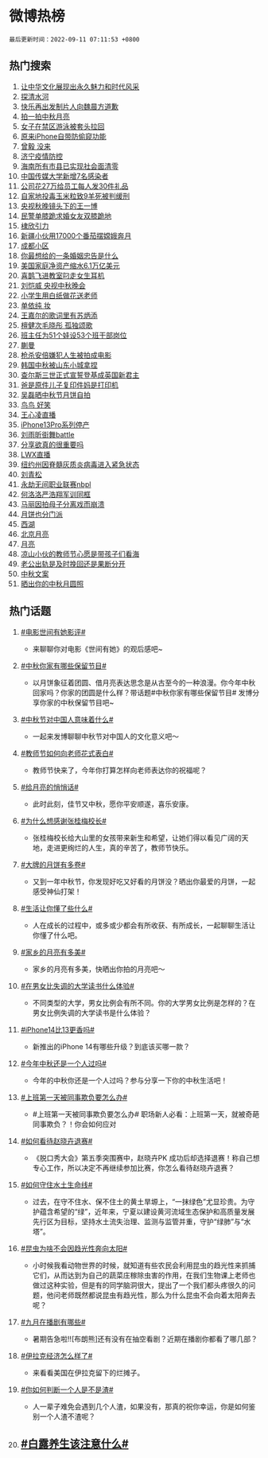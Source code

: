# 微博热榜

`最后更新时间：2022-09-11 07:11:53 +0800`

## 热门搜索

1. [让中华文化展现出永久魅力和时代风采](https://m.weibo.cn/search?containerid=100103type%3D1%26t%3D10%26q%3D%23%E8%AE%A9%E4%B8%AD%E5%8D%8E%E6%96%87%E5%8C%96%E5%B1%95%E7%8E%B0%E5%87%BA%E6%B0%B8%E4%B9%85%E9%AD%85%E5%8A%9B%E5%92%8C%E6%97%B6%E4%BB%A3%E9%A3%8E%E9%87%87%23&stream_entry_id=51&isnewpage=1&extparam=seat%3D1%26pos%3D0%26c_type%3D51%26filter_type%3Drealtimehot%26dgr%3D0%26cate%3D10103%26display_time%3D1662851511%26pre_seqid%3D16628515117650601099&luicode=10000011&lfid=106003type%253D25%2526t%253D3%2526disable_hot%253D1%2526filter_type%253Drealtimehot)
1. [探清水河](https://m.weibo.cn/search?containerid=100103type%3D1%26t%3D10%26q%3D%23%E6%8E%A2%E6%B8%85%E6%B0%B4%E6%B2%B3%23&stream_entry_id=31&isnewpage=1&extparam=seat%3D1%26pos%3D0%26band_rank%3D1%26lcate%3D5001%26realpos%3D1%26filter_type%3Drealtimehot%26q%3D%2523%25E6%258E%25A2%25E6%25B8%2585%25E6%25B0%25B4%25E6%25B2%25B3%2523%26c_type%3D31%26flag%3D0%26dgr%3D0%26cate%3D0%26display_time%3D1662851511%26pre_seqid%3D16628515117650601099&luicode=10000011&lfid=106003type%253D25%2526t%253D3%2526disable_hot%253D1%2526filter_type%253Drealtimehot)
1. [快乐再出发制片人向魏晨方道歉](https://m.weibo.cn/search?containerid=100103type%3D1%26t%3D10%26q%3D%23%E5%BF%AB%E4%B9%90%E5%86%8D%E5%87%BA%E5%8F%91%E5%88%B6%E7%89%87%E4%BA%BA%E5%90%91%E9%AD%8F%E6%99%A8%E6%96%B9%E9%81%93%E6%AD%89%23&stream_entry_id=31&isnewpage=1&extparam=seat%3D1%26pos%3D1%26band_rank%3D2%26lcate%3D5001%26realpos%3D2%26filter_type%3Drealtimehot%26q%3D%2523%25E5%25BF%25AB%25E4%25B9%2590%25E5%2586%258D%25E5%2587%25BA%25E5%258F%2591%25E5%2588%25B6%25E7%2589%2587%25E4%25BA%25BA%25E5%2590%2591%25E9%25AD%258F%25E6%2599%25A8%25E6%2596%25B9%25E9%2581%2593%25E6%25AD%2589%2523%26c_type%3D31%26flag%3D0%26dgr%3D0%26cate%3D0%26display_time%3D1662851511%26pre_seqid%3D16628515117650601099&luicode=10000011&lfid=106003type%253D25%2526t%253D3%2526disable_hot%253D1%2526filter_type%253Drealtimehot)
1. [拍一拍中秋月亮](http://m.weibo.cn/c/wbox?&id=076e2qeuae&roomid=15423&q=%23%E6%8B%8D%E4%B8%80%E6%8B%8D%E4%B8%AD%E7%A7%8B%E6%9C%88%E4%BA%AE%23&extparam=seat%3D1%26pos%3D2%26band_rank%3D3%26lcate%3D5001%26realpos%3D3%26filter_type%3Drealtimehot%26q%3D%2523%25E6%258B%258D%25E4%25B8%2580%25E6%258B%258D%25E4%25B8%25AD%25E7%25A7%258B%25E6%259C%2588%25E4%25BA%25AE%2523%26c_type%3D31%26flag%3D16%26dgr%3D0%26cate%3D0%26display_time%3D1662851511%26pre_seqid%3D16628515117650601099&luicode=10000011&lfid=106003type%253D25%2526t%253D3%2526disable_hot%253D1%2526filter_type%253Drealtimehot)
1. [女子在禁区游泳被套头拉回](https://m.weibo.cn/search?containerid=100103type%3D1%26t%3D10%26q%3D%23%E5%A5%B3%E5%AD%90%E5%9C%A8%E7%A6%81%E5%8C%BA%E6%B8%B8%E6%B3%B3%E8%A2%AB%E5%A5%97%E5%A4%B4%E6%8B%89%E5%9B%9E%23&stream_entry_id=31&isnewpage=1&extparam=seat%3D1%26pos%3D3%26band_rank%3D4%26lcate%3D5001%26realpos%3D4%26filter_type%3Drealtimehot%26q%3D%2523%25E5%25A5%25B3%25E5%25AD%2590%25E5%259C%25A8%25E7%25A6%2581%25E5%258C%25BA%25E6%25B8%25B8%25E6%25B3%25B3%25E8%25A2%25AB%25E5%25A5%2597%25E5%25A4%25B4%25E6%258B%2589%25E5%259B%259E%2523%26c_type%3D31%26flag%3D0%26dgr%3D0%26cate%3D0%26display_time%3D1662851511%26pre_seqid%3D16628515117650601099&luicode=10000011&lfid=106003type%253D25%2526t%253D3%2526disable_hot%253D1%2526filter_type%253Drealtimehot)
1. [原来iPhone自带防偷窥功能](https://m.weibo.cn/search?containerid=100103type%3D1%26t%3D10%26q%3D%23%E5%8E%9F%E6%9D%A5iPhone%E8%87%AA%E5%B8%A6%E9%98%B2%E5%81%B7%E7%AA%A5%E5%8A%9F%E8%83%BD%23&stream_entry_id=31&isnewpage=1&extparam=seat%3D1%26pos%3D4%26band_rank%3D5%26lcate%3D5001%26realpos%3D5%26filter_type%3Drealtimehot%26q%3D%2523%25E5%258E%259F%25E6%259D%25A5iPhone%25E8%2587%25AA%25E5%25B8%25A6%25E9%2598%25B2%25E5%2581%25B7%25E7%25AA%25A5%25E5%258A%259F%25E8%2583%25BD%2523%26c_type%3D31%26flag%3D0%26dgr%3D0%26cate%3D0%26display_time%3D1662851511%26pre_seqid%3D16628515117650601099&luicode=10000011&lfid=106003type%253D25%2526t%253D3%2526disable_hot%253D1%2526filter_type%253Drealtimehot)
1. [曾毅 没来](https://m.weibo.cn/search?containerid=100103type%3D1%26t%3D10%26q%3D%E6%9B%BE%E6%AF%85+%E6%B2%A1%E6%9D%A5&stream_entry_id=31&isnewpage=1&extparam=seat%3D1%26pos%3D5%26band_rank%3D6%26lcate%3D5001%26realpos%3D6%26filter_type%3Drealtimehot%26q%3D%25E6%259B%25BE%25E6%25AF%2585%2520%25E6%25B2%25A1%25E6%259D%25A5%26c_type%3D31%26flag%3D0%26dgr%3D0%26cate%3D0%26display_time%3D1662851511%26pre_seqid%3D16628515117650601099&luicode=10000011&lfid=106003type%253D25%2526t%253D3%2526disable_hot%253D1%2526filter_type%253Drealtimehot)
1. [济宁疫情防控](https://m.weibo.cn/search?containerid=100103type%3D1%26t%3D10%26q%3D%E6%B5%8E%E5%AE%81%E7%96%AB%E6%83%85%E9%98%B2%E6%8E%A7&stream_entry_id=31&isnewpage=1&extparam=seat%3D1%26pos%3D6%26band_rank%3D7%26lcate%3D5001%26realpos%3D7%26filter_type%3Drealtimehot%26q%3D%25E6%25B5%258E%25E5%25AE%2581%25E7%2596%25AB%25E6%2583%2585%25E9%2598%25B2%25E6%258E%25A7%26c_type%3D31%26flag%3D0%26dgr%3D0%26cate%3D0%26display_time%3D1662851511%26pre_seqid%3D16628515117650601099&luicode=10000011&lfid=106003type%253D25%2526t%253D3%2526disable_hot%253D1%2526filter_type%253Drealtimehot)
1. [海南所有市县已实现社会面清零](https://m.weibo.cn/search?containerid=100103type%3D1%26t%3D10%26q%3D%23%E6%B5%B7%E5%8D%97%E6%89%80%E6%9C%89%E5%B8%82%E5%8E%BF%E5%B7%B2%E5%AE%9E%E7%8E%B0%E7%A4%BE%E4%BC%9A%E9%9D%A2%E6%B8%85%E9%9B%B6%23&stream_entry_id=31&isnewpage=1&extparam=seat%3D1%26pos%3D7%26band_rank%3D8%26lcate%3D5001%26realpos%3D8%26filter_type%3Drealtimehot%26q%3D%2523%25E6%25B5%25B7%25E5%258D%2597%25E6%2589%2580%25E6%259C%2589%25E5%25B8%2582%25E5%258E%25BF%25E5%25B7%25B2%25E5%25AE%259E%25E7%258E%25B0%25E7%25A4%25BE%25E4%25BC%259A%25E9%259D%25A2%25E6%25B8%2585%25E9%259B%25B6%2523%26c_type%3D31%26flag%3D0%26dgr%3D0%26cate%3D0%26display_time%3D1662851511%26pre_seqid%3D16628515117650601099&luicode=10000011&lfid=106003type%253D25%2526t%253D3%2526disable_hot%253D1%2526filter_type%253Drealtimehot)
1. [中国传媒大学新增7名感染者](https://m.weibo.cn/search?containerid=100103type%3D1%26t%3D10%26q%3D%23%E4%B8%AD%E5%9B%BD%E4%BC%A0%E5%AA%92%E5%A4%A7%E5%AD%A6%E6%96%B0%E5%A2%9E7%E5%90%8D%E6%84%9F%E6%9F%93%E8%80%85%23&stream_entry_id=31&isnewpage=1&extparam=seat%3D1%26pos%3D8%26band_rank%3D9%26lcate%3D5001%26realpos%3D9%26filter_type%3Drealtimehot%26q%3D%2523%25E4%25B8%25AD%25E5%259B%25BD%25E4%25BC%25A0%25E5%25AA%2592%25E5%25A4%25A7%25E5%25AD%25A6%25E6%2596%25B0%25E5%25A2%259E7%25E5%2590%258D%25E6%2584%259F%25E6%259F%2593%25E8%2580%2585%2523%26c_type%3D31%26flag%3D0%26dgr%3D0%26cate%3D0%26display_time%3D1662851511%26pre_seqid%3D16628515117650601099&luicode=10000011&lfid=106003type%253D25%2526t%253D3%2526disable_hot%253D1%2526filter_type%253Drealtimehot)
1. [公司花27万给员工每人发30件礼品](https://m.weibo.cn/search?containerid=100103type%3D1%26t%3D10%26q%3D%23%E5%85%AC%E5%8F%B8%E8%8A%B127%E4%B8%87%E7%BB%99%E5%91%98%E5%B7%A5%E6%AF%8F%E4%BA%BA%E5%8F%9130%E4%BB%B6%E7%A4%BC%E5%93%81%23&stream_entry_id=31&isnewpage=1&extparam=seat%3D1%26pos%3D9%26band_rank%3D10%26lcate%3D5001%26realpos%3D10%26filter_type%3Drealtimehot%26q%3D%2523%25E5%2585%25AC%25E5%258F%25B8%25E8%258A%25B127%25E4%25B8%2587%25E7%25BB%2599%25E5%2591%2598%25E5%25B7%25A5%25E6%25AF%258F%25E4%25BA%25BA%25E5%258F%259130%25E4%25BB%25B6%25E7%25A4%25BC%25E5%2593%2581%2523%26c_type%3D31%26flag%3D0%26dgr%3D0%26cate%3D0%26display_time%3D1662851511%26pre_seqid%3D16628515117650601099&luicode=10000011&lfid=106003type%253D25%2526t%253D3%2526disable_hot%253D1%2526filter_type%253Drealtimehot)
1. [自家地投毒玉米粒致9羊死被判缓刑](https://m.weibo.cn/search?containerid=100103type%3D1%26t%3D10%26q%3D%23%E8%87%AA%E5%AE%B6%E5%9C%B0%E6%8A%95%E6%AF%92%E7%8E%89%E7%B1%B3%E7%B2%92%E8%87%B49%E7%BE%8A%E6%AD%BB%E8%A2%AB%E5%88%A4%E7%BC%93%E5%88%91%23&stream_entry_id=31&isnewpage=1&extparam=seat%3D1%26pos%3D10%26band_rank%3D11%26lcate%3D5001%26realpos%3D11%26filter_type%3Drealtimehot%26q%3D%2523%25E8%2587%25AA%25E5%25AE%25B6%25E5%259C%25B0%25E6%258A%2595%25E6%25AF%2592%25E7%258E%2589%25E7%25B1%25B3%25E7%25B2%2592%25E8%2587%25B49%25E7%25BE%258A%25E6%25AD%25BB%25E8%25A2%25AB%25E5%2588%25A4%25E7%25BC%2593%25E5%2588%2591%2523%26c_type%3D31%26flag%3D0%26dgr%3D0%26cate%3D0%26display_time%3D1662851511%26pre_seqid%3D16628515117650601099&luicode=10000011&lfid=106003type%253D25%2526t%253D3%2526disable_hot%253D1%2526filter_type%253Drealtimehot)
1. [央视秋晚镜头下的王一博](http://m.weibo.cn/c/wbox?&id=076e2qeuae&roomid=15441&q=%23%E5%A4%AE%E8%A7%86%E7%A7%8B%E6%99%9A%E9%95%9C%E5%A4%B4%E4%B8%8B%E7%9A%84%E7%8E%8B%E4%B8%80%E5%8D%9A%23&extparam=seat%3D1%26pos%3D11%26band_rank%3D12%26lcate%3D5001%26realpos%3D12%26filter_type%3Drealtimehot%26q%3D%2523%25E5%25A4%25AE%25E8%25A7%2586%25E7%25A7%258B%25E6%2599%259A%25E9%2595%259C%25E5%25A4%25B4%25E4%25B8%258B%25E7%259A%2584%25E7%258E%258B%25E4%25B8%2580%25E5%258D%259A%2523%26c_type%3D31%26flag%3D0%26dgr%3D0%26cate%3D0%26display_time%3D1662851511%26pre_seqid%3D16628515117650601099&luicode=10000011&lfid=106003type%253D25%2526t%253D3%2526disable_hot%253D1%2526filter_type%253Drealtimehot)
1. [民警单膝跪求婚女友双膝跪地](https://m.weibo.cn/search?containerid=100103type%3D1%26t%3D10%26q%3D%23%E6%B0%91%E8%AD%A6%E5%8D%95%E8%86%9D%E8%B7%AA%E6%B1%82%E5%A9%9A%E5%A5%B3%E5%8F%8B%E5%8F%8C%E8%86%9D%E8%B7%AA%E5%9C%B0%23&stream_entry_id=31&isnewpage=1&extparam=seat%3D1%26pos%3D12%26band_rank%3D13%26lcate%3D5001%26realpos%3D13%26filter_type%3Drealtimehot%26q%3D%2523%25E6%25B0%2591%25E8%25AD%25A6%25E5%258D%2595%25E8%2586%259D%25E8%25B7%25AA%25E6%25B1%2582%25E5%25A9%259A%25E5%25A5%25B3%25E5%258F%258B%25E5%258F%258C%25E8%2586%259D%25E8%25B7%25AA%25E5%259C%25B0%2523%26c_type%3D31%26flag%3D0%26dgr%3D0%26cate%3D0%26display_time%3D1662851511%26pre_seqid%3D16628515117650601099&luicode=10000011&lfid=106003type%253D25%2526t%253D3%2526disable_hot%253D1%2526filter_type%253Drealtimehot)
1. [棣欣引力](https://m.weibo.cn/search?containerid=100103type%3D1%26t%3D10%26q%3D%E6%A3%A3%E6%AC%A3%E5%BC%95%E5%8A%9B&stream_entry_id=31&isnewpage=1&extparam=seat%3D1%26pos%3D13%26band_rank%3D14%26lcate%3D5001%26realpos%3D14%26filter_type%3Drealtimehot%26q%3D%25E6%25A3%25A3%25E6%25AC%25A3%25E5%25BC%2595%25E5%258A%259B%26c_type%3D31%26flag%3D0%26dgr%3D0%26cate%3D0%26display_time%3D1662851511%26pre_seqid%3D16628515117650601099&luicode=10000011&lfid=106003type%253D25%2526t%253D3%2526disable_hot%253D1%2526filter_type%253Drealtimehot)
1. [新疆小伙用17000个番茄摆嫦娥奔月](https://m.weibo.cn/search?containerid=100103type%3D1%26t%3D10%26q%3D%23%E6%96%B0%E7%96%86%E5%B0%8F%E4%BC%99%E7%94%A817000%E4%B8%AA%E7%95%AA%E8%8C%84%E6%91%86%E5%AB%A6%E5%A8%A5%E5%A5%94%E6%9C%88%23&stream_entry_id=31&isnewpage=1&extparam=seat%3D1%26pos%3D14%26band_rank%3D15%26lcate%3D5001%26realpos%3D15%26filter_type%3Drealtimehot%26q%3D%2523%25E6%2596%25B0%25E7%2596%2586%25E5%25B0%258F%25E4%25BC%2599%25E7%2594%25A817000%25E4%25B8%25AA%25E7%2595%25AA%25E8%258C%2584%25E6%2591%2586%25E5%25AB%25A6%25E5%25A8%25A5%25E5%25A5%2594%25E6%259C%2588%2523%26c_type%3D31%26flag%3D0%26dgr%3D0%26cate%3D0%26display_time%3D1662851511%26pre_seqid%3D16628515117650601099&luicode=10000011&lfid=106003type%253D25%2526t%253D3%2526disable_hot%253D1%2526filter_type%253Drealtimehot)
1. [成都小区](https://m.weibo.cn/search?containerid=100103type%3D1%26t%3D10%26q%3D%E6%88%90%E9%83%BD%E5%B0%8F%E5%8C%BA&stream_entry_id=31&isnewpage=1&extparam=seat%3D1%26pos%3D15%26band_rank%3D16%26lcate%3D5001%26realpos%3D16%26filter_type%3Drealtimehot%26q%3D%25E6%2588%2590%25E9%2583%25BD%25E5%25B0%258F%25E5%258C%25BA%26c_type%3D31%26flag%3D0%26dgr%3D0%26cate%3D0%26display_time%3D1662851511%26pre_seqid%3D16628515117650601099&luicode=10000011&lfid=106003type%253D25%2526t%253D3%2526disable_hot%253D1%2526filter_type%253Drealtimehot)
1. [你最想给的一条婚姻忠告是什么](https://m.weibo.cn/search?containerid=100103type%3D1%26t%3D10%26q%3D%23%E4%BD%A0%E6%9C%80%E6%83%B3%E7%BB%99%E7%9A%84%E4%B8%80%E6%9D%A1%E5%A9%9A%E5%A7%BB%E5%BF%A0%E5%91%8A%E6%98%AF%E4%BB%80%E4%B9%88%23&stream_entry_id=31&isnewpage=1&extparam=seat%3D1%26pos%3D16%26band_rank%3D17%26lcate%3D5001%26realpos%3D17%26filter_type%3Drealtimehot%26q%3D%2523%25E4%25BD%25A0%25E6%259C%2580%25E6%2583%25B3%25E7%25BB%2599%25E7%259A%2584%25E4%25B8%2580%25E6%259D%25A1%25E5%25A9%259A%25E5%25A7%25BB%25E5%25BF%25A0%25E5%2591%258A%25E6%2598%25AF%25E4%25BB%2580%25E4%25B9%2588%2523%26c_type%3D31%26flag%3D0%26dgr%3D0%26cate%3D0%26display_time%3D1662851511%26pre_seqid%3D16628515117650601099&luicode=10000011&lfid=106003type%253D25%2526t%253D3%2526disable_hot%253D1%2526filter_type%253Drealtimehot)
1. [美国家庭净资产缩水6.1万亿美元](https://m.weibo.cn/search?containerid=100103type%3D1%26t%3D10%26q%3D%23%E7%BE%8E%E5%9B%BD%E5%AE%B6%E5%BA%AD%E5%87%80%E8%B5%84%E4%BA%A7%E7%BC%A9%E6%B0%B46.1%E4%B8%87%E4%BA%BF%E7%BE%8E%E5%85%83%23&stream_entry_id=31&isnewpage=1&extparam=seat%3D1%26pos%3D17%26band_rank%3D18%26lcate%3D5001%26realpos%3D18%26filter_type%3Drealtimehot%26q%3D%2523%25E7%25BE%258E%25E5%259B%25BD%25E5%25AE%25B6%25E5%25BA%25AD%25E5%2587%2580%25E8%25B5%2584%25E4%25BA%25A7%25E7%25BC%25A9%25E6%25B0%25B46.1%25E4%25B8%2587%25E4%25BA%25BF%25E7%25BE%258E%25E5%2585%2583%2523%26c_type%3D31%26flag%3D0%26dgr%3D0%26cate%3D0%26display_time%3D1662851511%26pre_seqid%3D16628515117650601099&luicode=10000011&lfid=106003type%253D25%2526t%253D3%2526disable_hot%253D1%2526filter_type%253Drealtimehot)
1. [喜鹊飞进教室叼走女生耳机](https://m.weibo.cn/search?containerid=100103type%3D1%26t%3D10%26q%3D%23%E5%96%9C%E9%B9%8A%E9%A3%9E%E8%BF%9B%E6%95%99%E5%AE%A4%E5%8F%BC%E8%B5%B0%E5%A5%B3%E7%94%9F%E8%80%B3%E6%9C%BA%23&stream_entry_id=31&isnewpage=1&extparam=seat%3D1%26pos%3D18%26band_rank%3D19%26lcate%3D5001%26realpos%3D19%26filter_type%3Drealtimehot%26q%3D%2523%25E5%2596%259C%25E9%25B9%258A%25E9%25A3%259E%25E8%25BF%259B%25E6%2595%2599%25E5%25AE%25A4%25E5%258F%25BC%25E8%25B5%25B0%25E5%25A5%25B3%25E7%2594%259F%25E8%2580%25B3%25E6%259C%25BA%2523%26c_type%3D31%26flag%3D0%26dgr%3D0%26cate%3D0%26display_time%3D1662851511%26pre_seqid%3D16628515117650601099&luicode=10000011&lfid=106003type%253D25%2526t%253D3%2526disable_hot%253D1%2526filter_type%253Drealtimehot)
1. [刘恺威 央视中秋晚会](https://m.weibo.cn/search?containerid=100103type%3D1%26t%3D10%26q%3D%E5%88%98%E6%81%BA%E5%A8%81+%E5%A4%AE%E8%A7%86%E4%B8%AD%E7%A7%8B%E6%99%9A%E4%BC%9A&stream_entry_id=31&isnewpage=1&extparam=seat%3D1%26pos%3D19%26band_rank%3D20%26lcate%3D5001%26realpos%3D20%26filter_type%3Drealtimehot%26q%3D%25E5%2588%2598%25E6%2581%25BA%25E5%25A8%2581%2520%25E5%25A4%25AE%25E8%25A7%2586%25E4%25B8%25AD%25E7%25A7%258B%25E6%2599%259A%25E4%25BC%259A%26c_type%3D31%26flag%3D0%26dgr%3D0%26cate%3D0%26display_time%3D1662851511%26pre_seqid%3D16628515117650601099&luicode=10000011&lfid=106003type%253D25%2526t%253D3%2526disable_hot%253D1%2526filter_type%253Drealtimehot)
1. [小学生用白纸做花送老师](https://m.weibo.cn/search?containerid=100103type%3D1%26t%3D10%26q%3D%23%E5%B0%8F%E5%AD%A6%E7%94%9F%E7%94%A8%E7%99%BD%E7%BA%B8%E5%81%9A%E8%8A%B1%E9%80%81%E8%80%81%E5%B8%88%23&stream_entry_id=31&isnewpage=1&extparam=seat%3D1%26pos%3D20%26band_rank%3D21%26lcate%3D5001%26realpos%3D21%26filter_type%3Drealtimehot%26q%3D%2523%25E5%25B0%258F%25E5%25AD%25A6%25E7%2594%259F%25E7%2594%25A8%25E7%2599%25BD%25E7%25BA%25B8%25E5%2581%259A%25E8%258A%25B1%25E9%2580%2581%25E8%2580%2581%25E5%25B8%2588%2523%26c_type%3D31%26flag%3D0%26dgr%3D0%26cate%3D0%26display_time%3D1662851511%26pre_seqid%3D16628515117650601099&luicode=10000011&lfid=106003type%253D25%2526t%253D3%2526disable_hot%253D1%2526filter_type%253Drealtimehot)
1. [单依纯 妆](https://m.weibo.cn/search?containerid=100103type%3D1%26t%3D10%26q%3D%E5%8D%95%E4%BE%9D%E7%BA%AF+%E5%A6%86&stream_entry_id=31&isnewpage=1&extparam=seat%3D1%26pos%3D21%26band_rank%3D22%26lcate%3D5001%26realpos%3D22%26filter_type%3Drealtimehot%26q%3D%25E5%258D%2595%25E4%25BE%259D%25E7%25BA%25AF%2520%25E5%25A6%2586%26c_type%3D31%26flag%3D0%26dgr%3D0%26cate%3D0%26display_time%3D1662851511%26pre_seqid%3D16628515117650601099&luicode=10000011&lfid=106003type%253D25%2526t%253D3%2526disable_hot%253D1%2526filter_type%253Drealtimehot)
1. [王嘉尔的歌词里有苏炳添](https://m.weibo.cn/search?containerid=100103type%3D1%26t%3D10%26q%3D%23%E7%8E%8B%E5%98%89%E5%B0%94%E7%9A%84%E6%AD%8C%E8%AF%8D%E9%87%8C%E6%9C%89%E8%8B%8F%E7%82%B3%E6%B7%BB%23&stream_entry_id=31&isnewpage=1&extparam=seat%3D1%26pos%3D22%26band_rank%3D23%26lcate%3D5001%26realpos%3D23%26filter_type%3Drealtimehot%26q%3D%2523%25E7%258E%258B%25E5%2598%2589%25E5%25B0%2594%25E7%259A%2584%25E6%25AD%258C%25E8%25AF%258D%25E9%2587%258C%25E6%259C%2589%25E8%258B%258F%25E7%2582%25B3%25E6%25B7%25BB%2523%26c_type%3D31%26flag%3D0%26dgr%3D0%26cate%3D0%26display_time%3D1662851511%26pre_seqid%3D16628515117650601099&luicode=10000011&lfid=106003type%253D25%2526t%253D3%2526disable_hot%253D1%2526filter_type%253Drealtimehot)
1. [檀健次毛晓彤 孤独颂歌](https://m.weibo.cn/search?containerid=100103type%3D1%26t%3D10%26q%3D%E6%AA%80%E5%81%A5%E6%AC%A1%E6%AF%9B%E6%99%93%E5%BD%A4+%E5%AD%A4%E7%8B%AC%E9%A2%82%E6%AD%8C&stream_entry_id=31&isnewpage=1&extparam=seat%3D1%26pos%3D23%26band_rank%3D24%26lcate%3D5001%26realpos%3D24%26filter_type%3Drealtimehot%26q%3D%25E6%25AA%2580%25E5%2581%25A5%25E6%25AC%25A1%25E6%25AF%259B%25E6%2599%2593%25E5%25BD%25A4%2520%25E5%25AD%25A4%25E7%258B%25AC%25E9%25A2%2582%25E6%25AD%258C%26c_type%3D31%26flag%3D0%26dgr%3D0%26cate%3D0%26display_time%3D1662851511%26pre_seqid%3D16628515117650601099&luicode=10000011&lfid=106003type%253D25%2526t%253D3%2526disable_hot%253D1%2526filter_type%253Drealtimehot)
1. [班主任为51个娃设53个班干部岗位](https://m.weibo.cn/search?containerid=100103type%3D1%26t%3D10%26q%3D%23%E7%8F%AD%E4%B8%BB%E4%BB%BB%E4%B8%BA51%E4%B8%AA%E5%A8%83%E8%AE%BE53%E4%B8%AA%E7%8F%AD%E5%B9%B2%E9%83%A8%E5%B2%97%E4%BD%8D%23&stream_entry_id=31&isnewpage=1&extparam=seat%3D1%26pos%3D24%26band_rank%3D25%26lcate%3D5001%26realpos%3D25%26filter_type%3Drealtimehot%26q%3D%2523%25E7%258F%25AD%25E4%25B8%25BB%25E4%25BB%25BB%25E4%25B8%25BA51%25E4%25B8%25AA%25E5%25A8%2583%25E8%25AE%25BE53%25E4%25B8%25AA%25E7%258F%25AD%25E5%25B9%25B2%25E9%2583%25A8%25E5%25B2%2597%25E4%25BD%258D%2523%26c_type%3D31%26flag%3D0%26dgr%3D0%26cate%3D0%26display_time%3D1662851511%26pre_seqid%3D16628515117650601099&luicode=10000011&lfid=106003type%253D25%2526t%253D3%2526disable_hot%253D1%2526filter_type%253Drealtimehot)
1. [蒯曼](https://m.weibo.cn/search?containerid=100103type%3D1%26t%3D10%26q%3D%E8%92%AF%E6%9B%BC&stream_entry_id=31&isnewpage=1&extparam=seat%3D1%26pos%3D25%26band_rank%3D26%26lcate%3D5001%26realpos%3D26%26filter_type%3Drealtimehot%26q%3D%25E8%2592%25AF%25E6%259B%25BC%26c_type%3D31%26flag%3D0%26dgr%3D0%26cate%3D0%26display_time%3D1662851511%26pre_seqid%3D16628515117650601099&luicode=10000011&lfid=106003type%253D25%2526t%253D3%2526disable_hot%253D1%2526filter_type%253Drealtimehot)
1. [枪杀安倍嫌犯人生被拍成电影](https://m.weibo.cn/search?containerid=100103type%3D1%26t%3D10%26q%3D%23%E6%9E%AA%E6%9D%80%E5%AE%89%E5%80%8D%E5%AB%8C%E7%8A%AF%E4%BA%BA%E7%94%9F%E8%A2%AB%E6%8B%8D%E6%88%90%E7%94%B5%E5%BD%B1%23&stream_entry_id=31&isnewpage=1&extparam=seat%3D1%26pos%3D26%26band_rank%3D27%26lcate%3D5001%26realpos%3D27%26filter_type%3Drealtimehot%26q%3D%2523%25E6%259E%25AA%25E6%259D%2580%25E5%25AE%2589%25E5%2580%258D%25E5%25AB%258C%25E7%258A%25AF%25E4%25BA%25BA%25E7%2594%259F%25E8%25A2%25AB%25E6%258B%258D%25E6%2588%2590%25E7%2594%25B5%25E5%25BD%25B1%2523%26c_type%3D31%26flag%3D0%26dgr%3D0%26cate%3D0%26display_time%3D1662851511%26pre_seqid%3D16628515117650601099&luicode=10000011&lfid=106003type%253D25%2526t%253D3%2526disable_hot%253D1%2526filter_type%253Drealtimehot)
1. [韩国中秋被山东小城拿捏](https://m.weibo.cn/search?containerid=100103type%3D1%26t%3D10%26q%3D%23%E9%9F%A9%E5%9B%BD%E4%B8%AD%E7%A7%8B%E8%A2%AB%E5%B1%B1%E4%B8%9C%E5%B0%8F%E5%9F%8E%E6%8B%BF%E6%8D%8F%23&stream_entry_id=31&isnewpage=1&extparam=seat%3D1%26pos%3D27%26band_rank%3D28%26lcate%3D5001%26realpos%3D28%26filter_type%3Drealtimehot%26q%3D%2523%25E9%259F%25A9%25E5%259B%25BD%25E4%25B8%25AD%25E7%25A7%258B%25E8%25A2%25AB%25E5%25B1%25B1%25E4%25B8%259C%25E5%25B0%258F%25E5%259F%258E%25E6%258B%25BF%25E6%258D%258F%2523%26c_type%3D31%26flag%3D0%26dgr%3D0%26cate%3D0%26display_time%3D1662851511%26pre_seqid%3D16628515117650601099&luicode=10000011&lfid=106003type%253D25%2526t%253D3%2526disable_hot%253D1%2526filter_type%253Drealtimehot)
1. [查尔斯三世正式宣誓登基成英国新君主](https://m.weibo.cn/search?containerid=100103type%3D1%26t%3D10%26q%3D%23%E6%9F%A5%E5%B0%94%E6%96%AF%E4%B8%89%E4%B8%96%E6%AD%A3%E5%BC%8F%E5%AE%A3%E8%AA%93%E7%99%BB%E5%9F%BA%E6%88%90%E8%8B%B1%E5%9B%BD%E6%96%B0%E5%90%9B%E4%B8%BB%23&stream_entry_id=31&isnewpage=1&extparam=seat%3D1%26pos%3D28%26band_rank%3D29%26lcate%3D5001%26realpos%3D29%26filter_type%3Drealtimehot%26q%3D%2523%25E6%259F%25A5%25E5%25B0%2594%25E6%2596%25AF%25E4%25B8%2589%25E4%25B8%2596%25E6%25AD%25A3%25E5%25BC%258F%25E5%25AE%25A3%25E8%25AA%2593%25E7%2599%25BB%25E5%259F%25BA%25E6%2588%2590%25E8%258B%25B1%25E5%259B%25BD%25E6%2596%25B0%25E5%2590%259B%25E4%25B8%25BB%2523%26c_type%3D31%26flag%3D0%26dgr%3D0%26cate%3D0%26display_time%3D1662851511%26pre_seqid%3D16628515117650601099&luicode=10000011&lfid=106003type%253D25%2526t%253D3%2526disable_hot%253D1%2526filter_type%253Drealtimehot)
1. [爸是原件儿子复印件妈是打印机](https://m.weibo.cn/search?containerid=100103type%3D1%26t%3D10%26q%3D%23%E7%88%B8%E6%98%AF%E5%8E%9F%E4%BB%B6%E5%84%BF%E5%AD%90%E5%A4%8D%E5%8D%B0%E4%BB%B6%E5%A6%88%E6%98%AF%E6%89%93%E5%8D%B0%E6%9C%BA%23&stream_entry_id=31&isnewpage=1&extparam=seat%3D1%26pos%3D29%26band_rank%3D30%26lcate%3D5001%26realpos%3D30%26filter_type%3Drealtimehot%26q%3D%2523%25E7%2588%25B8%25E6%2598%25AF%25E5%258E%259F%25E4%25BB%25B6%25E5%2584%25BF%25E5%25AD%2590%25E5%25A4%258D%25E5%258D%25B0%25E4%25BB%25B6%25E5%25A6%2588%25E6%2598%25AF%25E6%2589%2593%25E5%258D%25B0%25E6%259C%25BA%2523%26c_type%3D31%26flag%3D0%26dgr%3D0%26cate%3D0%26display_time%3D1662851511%26pre_seqid%3D16628515117650601099&luicode=10000011&lfid=106003type%253D25%2526t%253D3%2526disable_hot%253D1%2526filter_type%253Drealtimehot)
1. [吴磊晒中秋节月饼自拍](https://m.weibo.cn/search?containerid=100103type%3D1%26t%3D10%26q%3D%23%E5%90%B4%E7%A3%8A%E6%99%92%E4%B8%AD%E7%A7%8B%E8%8A%82%E6%9C%88%E9%A5%BC%E8%87%AA%E6%8B%8D%23&stream_entry_id=31&isnewpage=1&extparam=seat%3D1%26pos%3D30%26band_rank%3D31%26lcate%3D5001%26realpos%3D31%26filter_type%3Drealtimehot%26q%3D%2523%25E5%2590%25B4%25E7%25A3%258A%25E6%2599%2592%25E4%25B8%25AD%25E7%25A7%258B%25E8%258A%2582%25E6%259C%2588%25E9%25A5%25BC%25E8%2587%25AA%25E6%258B%258D%2523%26c_type%3D31%26flag%3D0%26dgr%3D0%26cate%3D0%26display_time%3D1662851511%26pre_seqid%3D16628515117650601099&luicode=10000011&lfid=106003type%253D25%2526t%253D3%2526disable_hot%253D1%2526filter_type%253Drealtimehot)
1. [鸟鸟 好笑](https://m.weibo.cn/search?containerid=100103type%3D1%26t%3D10%26q%3D%E9%B8%9F%E9%B8%9F+%E5%A5%BD%E7%AC%91&stream_entry_id=31&isnewpage=1&extparam=seat%3D1%26pos%3D31%26band_rank%3D32%26lcate%3D5001%26realpos%3D32%26filter_type%3Drealtimehot%26q%3D%25E9%25B8%259F%25E9%25B8%259F%2520%25E5%25A5%25BD%25E7%25AC%2591%26c_type%3D31%26flag%3D0%26dgr%3D0%26cate%3D0%26display_time%3D1662851511%26pre_seqid%3D16628515117650601099&luicode=10000011&lfid=106003type%253D25%2526t%253D3%2526disable_hot%253D1%2526filter_type%253Drealtimehot)
1. [王心凌直播](https://m.weibo.cn/search?containerid=100103type%3D1%26t%3D10%26q%3D%E7%8E%8B%E5%BF%83%E5%87%8C%E7%9B%B4%E6%92%AD&stream_entry_id=31&isnewpage=1&extparam=seat%3D1%26pos%3D32%26band_rank%3D33%26lcate%3D5001%26realpos%3D33%26filter_type%3Drealtimehot%26q%3D%25E7%258E%258B%25E5%25BF%2583%25E5%2587%258C%25E7%259B%25B4%25E6%2592%25AD%26c_type%3D31%26flag%3D0%26dgr%3D0%26cate%3D0%26display_time%3D1662851511%26pre_seqid%3D16628515117650601099&luicode=10000011&lfid=106003type%253D25%2526t%253D3%2526disable_hot%253D1%2526filter_type%253Drealtimehot)
1. [iPhone13Pro系列停产](https://m.weibo.cn/search?containerid=100103type%3D1%26t%3D10%26q%3D%23iPhone13Pro%E7%B3%BB%E5%88%97%E5%81%9C%E4%BA%A7%23&stream_entry_id=31&isnewpage=1&extparam=seat%3D1%26pos%3D33%26band_rank%3D34%26lcate%3D5001%26realpos%3D34%26filter_type%3Drealtimehot%26q%3D%2523iPhone13Pro%25E7%25B3%25BB%25E5%2588%2597%25E5%2581%259C%25E4%25BA%25A7%2523%26c_type%3D31%26flag%3D0%26dgr%3D0%26cate%3D0%26display_time%3D1662851511%26pre_seqid%3D16628515117650601099&luicode=10000011&lfid=106003type%253D25%2526t%253D3%2526disable_hot%253D1%2526filter_type%253Drealtimehot)
1. [刘雨昕街舞battle](http://m.weibo.cn/c/wbox?&id=076e2qeuae&roomid=15451&q=%23%E5%88%98%E9%9B%A8%E6%98%95%E8%A1%97%E8%88%9Ebattle%23&extparam=seat%3D1%26pos%3D34%26band_rank%3D35%26lcate%3D5001%26realpos%3D35%26filter_type%3Drealtimehot%26q%3D%2523%25E5%2588%2598%25E9%259B%25A8%25E6%2598%2595%25E8%25A1%2597%25E8%2588%259Ebattle%2523%26c_type%3D31%26flag%3D0%26dgr%3D0%26cate%3D0%26display_time%3D1662851511%26pre_seqid%3D16628515117650601099&luicode=10000011&lfid=106003type%253D25%2526t%253D3%2526disable_hot%253D1%2526filter_type%253Drealtimehot)
1. [分享欲真的很重要吗](http://m.weibo.cn/c/wbox?&id=076e2qeuae&roomid=15382&q=%23%E5%88%86%E4%BA%AB%E6%AC%B2%E7%9C%9F%E7%9A%84%E5%BE%88%E9%87%8D%E8%A6%81%E5%90%97%23&extparam=seat%3D1%26pos%3D35%26band_rank%3D36%26lcate%3D5001%26realpos%3D36%26filter_type%3Drealtimehot%26q%3D%2523%25E5%2588%2586%25E4%25BA%25AB%25E6%25AC%25B2%25E7%259C%259F%25E7%259A%2584%25E5%25BE%2588%25E9%2587%258D%25E8%25A6%2581%25E5%2590%2597%2523%26c_type%3D31%26flag%3D0%26dgr%3D0%26cate%3D0%26display_time%3D1662851511%26pre_seqid%3D16628515117650601099&luicode=10000011&lfid=106003type%253D25%2526t%253D3%2526disable_hot%253D1%2526filter_type%253Drealtimehot)
1. [LWX直播](https://m.weibo.cn/search?containerid=100103type%3D1%26t%3D10%26q%3DLWX%E7%9B%B4%E6%92%AD&stream_entry_id=31&isnewpage=1&extparam=seat%3D1%26pos%3D36%26band_rank%3D37%26lcate%3D5001%26realpos%3D37%26filter_type%3Drealtimehot%26q%3DLWX%25E7%259B%25B4%25E6%2592%25AD%26c_type%3D31%26flag%3D0%26dgr%3D0%26cate%3D0%26display_time%3D1662851511%26pre_seqid%3D16628515117650601099&luicode=10000011&lfid=106003type%253D25%2526t%253D3%2526disable_hot%253D1%2526filter_type%253Drealtimehot)
1. [纽约州因脊髓灰质炎病毒进入紧急状态](https://m.weibo.cn/search?containerid=100103type%3D1%26t%3D10%26q%3D%23%E7%BA%BD%E7%BA%A6%E5%B7%9E%E5%9B%A0%E8%84%8A%E9%AB%93%E7%81%B0%E8%B4%A8%E7%82%8E%E7%97%85%E6%AF%92%E8%BF%9B%E5%85%A5%E7%B4%A7%E6%80%A5%E7%8A%B6%E6%80%81%23&stream_entry_id=31&isnewpage=1&extparam=seat%3D1%26pos%3D37%26band_rank%3D38%26lcate%3D5001%26realpos%3D38%26filter_type%3Drealtimehot%26q%3D%2523%25E7%25BA%25BD%25E7%25BA%25A6%25E5%25B7%259E%25E5%259B%25A0%25E8%2584%258A%25E9%25AB%2593%25E7%2581%25B0%25E8%25B4%25A8%25E7%2582%258E%25E7%2597%2585%25E6%25AF%2592%25E8%25BF%259B%25E5%2585%25A5%25E7%25B4%25A7%25E6%2580%25A5%25E7%258A%25B6%25E6%2580%2581%2523%26c_type%3D31%26flag%3D0%26dgr%3D0%26cate%3D0%26display_time%3D1662851511%26pre_seqid%3D16628515117650601099&luicode=10000011&lfid=106003type%253D25%2526t%253D3%2526disable_hot%253D1%2526filter_type%253Drealtimehot)
1. [刘青松](https://m.weibo.cn/search?containerid=100103type%3D1%26t%3D10%26q%3D%E5%88%98%E9%9D%92%E6%9D%BE&stream_entry_id=31&isnewpage=1&extparam=seat%3D1%26pos%3D38%26band_rank%3D39%26lcate%3D5001%26realpos%3D39%26filter_type%3Drealtimehot%26q%3D%25E5%2588%2598%25E9%259D%2592%25E6%259D%25BE%26c_type%3D31%26flag%3D0%26dgr%3D0%26cate%3D0%26display_time%3D1662851511%26pre_seqid%3D16628515117650601099&luicode=10000011&lfid=106003type%253D25%2526t%253D3%2526disable_hot%253D1%2526filter_type%253Drealtimehot)
1. [永劫无间职业联赛nbpl](https://m.weibo.cn/search?containerid=100103type%3D1%26t%3D10%26q%3D%E6%B0%B8%E5%8A%AB%E6%97%A0%E9%97%B4%E8%81%8C%E4%B8%9A%E8%81%94%E8%B5%9Bnbpl&stream_entry_id=31&isnewpage=1&extparam=seat%3D1%26pos%3D39%26band_rank%3D40%26lcate%3D5001%26realpos%3D40%26filter_type%3Drealtimehot%26q%3D%25E6%25B0%25B8%25E5%258A%25AB%25E6%2597%25A0%25E9%2597%25B4%25E8%2581%258C%25E4%25B8%259A%25E8%2581%2594%25E8%25B5%259Bnbpl%26c_type%3D31%26flag%3D1%26dgr%3D0%26cate%3D0%26display_time%3D1662851511%26pre_seqid%3D16628515117650601099&luicode=10000011&lfid=106003type%253D25%2526t%253D3%2526disable_hot%253D1%2526filter_type%253Drealtimehot)
1. [何洛洛严浩翔军训同框](https://m.weibo.cn/search?containerid=100103type%3D1%26t%3D10%26q%3D%23%E4%BD%95%E6%B4%9B%E6%B4%9B%E4%B8%A5%E6%B5%A9%E7%BF%94%E5%86%9B%E8%AE%AD%E5%90%8C%E6%A1%86%23&stream_entry_id=31&isnewpage=1&extparam=seat%3D1%26pos%3D40%26band_rank%3D41%26lcate%3D5001%26realpos%3D41%26filter_type%3Drealtimehot%26q%3D%2523%25E4%25BD%2595%25E6%25B4%259B%25E6%25B4%259B%25E4%25B8%25A5%25E6%25B5%25A9%25E7%25BF%2594%25E5%2586%259B%25E8%25AE%25AD%25E5%2590%258C%25E6%25A1%2586%2523%26c_type%3D31%26flag%3D0%26dgr%3D0%26cate%3D0%26display_time%3D1662851511%26pre_seqid%3D16628515117650601099&luicode=10000011&lfid=106003type%253D25%2526t%253D3%2526disable_hot%253D1%2526filter_type%253Drealtimehot)
1. [马丽因拍母子分离戏而崩溃](https://m.weibo.cn/search?containerid=100103type%3D1%26t%3D10%26q%3D%23%E9%A9%AC%E4%B8%BD%E5%9B%A0%E6%8B%8D%E6%AF%8D%E5%AD%90%E5%88%86%E7%A6%BB%E6%88%8F%E8%80%8C%E5%B4%A9%E6%BA%83%23&stream_entry_id=31&isnewpage=1&extparam=seat%3D1%26pos%3D41%26band_rank%3D42%26lcate%3D5001%26realpos%3D42%26filter_type%3Drealtimehot%26q%3D%2523%25E9%25A9%25AC%25E4%25B8%25BD%25E5%259B%25A0%25E6%258B%258D%25E6%25AF%258D%25E5%25AD%2590%25E5%2588%2586%25E7%25A6%25BB%25E6%2588%258F%25E8%2580%258C%25E5%25B4%25A9%25E6%25BA%2583%2523%26c_type%3D31%26flag%3D0%26dgr%3D0%26cate%3D0%26display_time%3D1662851511%26pre_seqid%3D16628515117650601099&luicode=10000011&lfid=106003type%253D25%2526t%253D3%2526disable_hot%253D1%2526filter_type%253Drealtimehot)
1. [月饼也分门派](https://m.weibo.cn/search?containerid=100103type%3D1%26t%3D10%26q%3D%23%E6%9C%88%E9%A5%BC%E4%B9%9F%E5%88%86%E9%97%A8%E6%B4%BE%23&stream_entry_id=31&isnewpage=1&extparam=seat%3D1%26pos%3D42%26band_rank%3D43%26lcate%3D5001%26realpos%3D43%26filter_type%3Drealtimehot%26q%3D%2523%25E6%259C%2588%25E9%25A5%25BC%25E4%25B9%259F%25E5%2588%2586%25E9%2597%25A8%25E6%25B4%25BE%2523%26c_type%3D31%26flag%3D0%26dgr%3D0%26cate%3D0%26display_time%3D1662851511%26pre_seqid%3D16628515117650601099&luicode=10000011&lfid=106003type%253D25%2526t%253D3%2526disable_hot%253D1%2526filter_type%253Drealtimehot)
1. [西湖](https://m.weibo.cn/search?containerid=100103type%3D1%26t%3D10%26q%3D%E8%A5%BF%E6%B9%96&stream_entry_id=31&isnewpage=1&extparam=seat%3D1%26pos%3D43%26band_rank%3D44%26lcate%3D5001%26realpos%3D44%26filter_type%3Drealtimehot%26q%3D%25E8%25A5%25BF%25E6%25B9%2596%26c_type%3D31%26flag%3D0%26dgr%3D0%26cate%3D0%26display_time%3D1662851511%26pre_seqid%3D16628515117650601099&luicode=10000011&lfid=106003type%253D25%2526t%253D3%2526disable_hot%253D1%2526filter_type%253Drealtimehot)
1. [北京月亮](https://m.weibo.cn/search?containerid=100103type%3D1%26t%3D10%26q%3D%23%E5%8C%97%E4%BA%AC%E6%9C%88%E4%BA%AE%23&stream_entry_id=31&isnewpage=1&extparam=seat%3D1%26pos%3D44%26band_rank%3D45%26lcate%3D5001%26realpos%3D45%26filter_type%3Drealtimehot%26q%3D%2523%25E5%258C%2597%25E4%25BA%25AC%25E6%259C%2588%25E4%25BA%25AE%2523%26c_type%3D31%26flag%3D0%26dgr%3D0%26cate%3D0%26display_time%3D1662851511%26pre_seqid%3D16628515117650601099&luicode=10000011&lfid=106003type%253D25%2526t%253D3%2526disable_hot%253D1%2526filter_type%253Drealtimehot)
1. [月亮](https://m.weibo.cn/search?containerid=100103type%3D1%26t%3D10%26q%3D%23%E6%9C%88%E4%BA%AE%23&stream_entry_id=31&isnewpage=1&extparam=seat%3D1%26pos%3D45%26band_rank%3D46%26lcate%3D5001%26realpos%3D46%26filter_type%3Drealtimehot%26q%3D%2523%25E6%259C%2588%25E4%25BA%25AE%2523%26c_type%3D31%26flag%3D0%26dgr%3D0%26cate%3D0%26display_time%3D1662851511%26pre_seqid%3D16628515117650601099&luicode=10000011&lfid=106003type%253D25%2526t%253D3%2526disable_hot%253D1%2526filter_type%253Drealtimehot)
1. [凉山小伙的教师节心愿是带孩子们看海](https://m.weibo.cn/search?containerid=100103type%3D1%26t%3D10%26q%3D%23%E5%87%89%E5%B1%B1%E5%B0%8F%E4%BC%99%E7%9A%84%E6%95%99%E5%B8%88%E8%8A%82%E5%BF%83%E6%84%BF%E6%98%AF%E5%B8%A6%E5%AD%A9%E5%AD%90%E4%BB%AC%E7%9C%8B%E6%B5%B7%23&stream_entry_id=31&isnewpage=1&extparam=seat%3D1%26pos%3D46%26band_rank%3D47%26lcate%3D5001%26realpos%3D47%26filter_type%3Drealtimehot%26q%3D%2523%25E5%2587%2589%25E5%25B1%25B1%25E5%25B0%258F%25E4%25BC%2599%25E7%259A%2584%25E6%2595%2599%25E5%25B8%2588%25E8%258A%2582%25E5%25BF%2583%25E6%2584%25BF%25E6%2598%25AF%25E5%25B8%25A6%25E5%25AD%25A9%25E5%25AD%2590%25E4%25BB%25AC%25E7%259C%258B%25E6%25B5%25B7%2523%26c_type%3D31%26flag%3D0%26dgr%3D0%26cate%3D0%26display_time%3D1662851511%26pre_seqid%3D16628515117650601099&luicode=10000011&lfid=106003type%253D25%2526t%253D3%2526disable_hot%253D1%2526filter_type%253Drealtimehot)
1. [老公出轨是及时挽回还是果断分开](http://m.weibo.cn/c/wbox?&id=076e2qeuae&roomid=15324&q=%23%E8%80%81%E5%85%AC%E5%87%BA%E8%BD%A8%E6%98%AF%E5%8F%8A%E6%97%B6%E6%8C%BD%E5%9B%9E%E8%BF%98%E6%98%AF%E6%9E%9C%E6%96%AD%E5%88%86%E5%BC%80%23&extparam=seat%3D1%26pos%3D47%26band_rank%3D48%26lcate%3D5001%26realpos%3D48%26filter_type%3Drealtimehot%26q%3D%2523%25E8%2580%2581%25E5%2585%25AC%25E5%2587%25BA%25E8%25BD%25A8%25E6%2598%25AF%25E5%258F%258A%25E6%2597%25B6%25E6%258C%25BD%25E5%259B%259E%25E8%25BF%2598%25E6%2598%25AF%25E6%259E%259C%25E6%2596%25AD%25E5%2588%2586%25E5%25BC%2580%2523%26c_type%3D31%26flag%3D0%26dgr%3D0%26cate%3D0%26display_time%3D1662851511%26pre_seqid%3D16628515117650601099&luicode=10000011&lfid=106003type%253D25%2526t%253D3%2526disable_hot%253D1%2526filter_type%253Drealtimehot)
1. [中秋文案](http://m.weibo.cn/c/wbox?&id=076e2qeuae&roomid=15102&q=%23%E4%B8%AD%E7%A7%8B%E6%96%87%E6%A1%88%23&extparam=seat%3D1%26pos%3D48%26band_rank%3D49%26lcate%3D5001%26realpos%3D49%26filter_type%3Drealtimehot%26q%3D%2523%25E4%25B8%25AD%25E7%25A7%258B%25E6%2596%2587%25E6%25A1%2588%2523%26c_type%3D31%26flag%3D0%26dgr%3D0%26cate%3D0%26display_time%3D1662851511%26pre_seqid%3D16628515117650601099&luicode=10000011&lfid=106003type%253D25%2526t%253D3%2526disable_hot%253D1%2526filter_type%253Drealtimehot)
1. [晒出你的中秋月圆照](http://m.weibo.cn/c/wbox?&id=076e2qeuae&roomid=15199&q=%23%E6%99%92%E5%87%BA%E4%BD%A0%E7%9A%84%E4%B8%AD%E7%A7%8B%E6%9C%88%E5%9C%86%E7%85%A7%23&extparam=seat%3D1%26pos%3D49%26band_rank%3D50%26lcate%3D5001%26realpos%3D50%26filter_type%3Drealtimehot%26q%3D%2523%25E6%2599%2592%25E5%2587%25BA%25E4%25BD%25A0%25E7%259A%2584%25E4%25B8%25AD%25E7%25A7%258B%25E6%259C%2588%25E5%259C%2586%25E7%2585%25A7%2523%26c_type%3D31%26flag%3D0%26dgr%3D0%26cate%3D0%26display_time%3D1662851511%26pre_seqid%3D16628515117650601099&luicode=10000011&lfid=106003type%253D25%2526t%253D3%2526disable_hot%253D1%2526filter_type%253Drealtimehot)

## 热门话题

1. [#电影世间有她影评#](https://m.weibo.cn/search?containerid=231522type%3D1%26t%3D10%26q%3D%23%E7%94%B5%E5%BD%B1%E4%B8%96%E9%97%B4%E6%9C%89%E5%A5%B9%E5%BD%B1%E8%AF%84%23&stream_entry_id=128&isnewpage=1&extparam=seat%3D1%26pos%3D1-0-0%26unitid%3D1662734181701%26c_type%3D128%26lcate%3D5004%26dgr%3D0%26cate%3D5004%26display_time%3D1662851513%26pre_seqid%3D166285151329704248265&luicode=10000011&lfid=231648_-_4)
    - 来聊聊你对电影《世间有她》的观后感吧~

1. [#中秋你家有哪些保留节目#](https://m.weibo.cn/search?containerid=231522type%3D1%26t%3D10%26q%3D%23%E4%B8%AD%E7%A7%8B%E4%BD%A0%E5%AE%B6%E6%9C%89%E5%93%AA%E4%BA%9B%E4%BF%9D%E7%95%99%E8%8A%82%E7%9B%AE%23&stream_entry_id=128&isnewpage=1&extparam=seat%3D1%26pos%3D1-0-1%26unitid%3D1662696088355%26c_type%3D128%26lcate%3D5004%26dgr%3D0%26cate%3D5004%26display_time%3D1662851513%26pre_seqid%3D166285151329704248265&luicode=10000011&lfid=231648_-_4)
    - 以月饼象征着团圆、借月亮表达思念是从古至今的一种浪漫。你今年中秋回家吗？你家的团圆是什么样？带话题#中秋你家有哪些保留节目#  发博分享你家的中秋保留节目吧~

1. [#中秋节对中国人意味着什么#](https://m.weibo.cn/search?containerid=231522type%3D1%26t%3D10%26q%3D%23%E4%B8%AD%E7%A7%8B%E8%8A%82%E5%AF%B9%E4%B8%AD%E5%9B%BD%E4%BA%BA%E6%84%8F%E5%91%B3%E7%9D%80%E4%BB%80%E4%B9%88%23&stream_entry_id=128&isnewpage=1&extparam=seat%3D1%26pos%3D1-0-2%26unitid%3D1662799560008%26c_type%3D128%26lcate%3D5004%26dgr%3D0%26cate%3D5004%26display_time%3D1662851513%26pre_seqid%3D166285151329704248265&luicode=10000011&lfid=231648_-_4)
    - 一起来发博聊聊中秋节对中国人的文化意义吧～

1. [#教师节如何向老师花式表白#](https://m.weibo.cn/search?containerid=231522type%3D1%26t%3D10%26q%3D%23%E6%95%99%E5%B8%88%E8%8A%82%E5%A6%82%E4%BD%95%E5%90%91%E8%80%81%E5%B8%88%E8%8A%B1%E5%BC%8F%E8%A1%A8%E7%99%BD%23&stream_entry_id=128&isnewpage=1&extparam=seat%3D1%26pos%3D1-0-3%26unitid%3Dm1662851117%26c_type%3D128%26lcate%3D5004%26dgr%3D0%26cate%3D5004%26display_time%3D1662851513%26pre_seqid%3D166285151329704248265&luicode=10000011&lfid=231648_-_4)
    - 教师节快来了，今年你打算怎样向老师表达你的祝福呢？

1. [#给月亮的悄悄话#](https://m.weibo.cn/search?containerid=231522type%3D1%26t%3D10%26q%3D%23%E7%BB%99%E6%9C%88%E4%BA%AE%E7%9A%84%E6%82%84%E6%82%84%E8%AF%9D%23&stream_entry_id=128&isnewpage=1&extparam=seat%3D1%26pos%3D1-0-4%26unitid%3D1662775273251%26c_type%3D128%26lcate%3D5004%26dgr%3D0%26cate%3D5004%26display_time%3D1662851513%26pre_seqid%3D166285151329704248265&luicode=10000011&lfid=231648_-_4)
    - 此时此刻，佳节又中秋，愿你平安顺遂，喜乐安康。

1. [#为什么想感谢张桂梅校长#](https://m.weibo.cn/search?containerid=231522type%3D1%26t%3D10%26q%3D%23%E4%B8%BA%E4%BB%80%E4%B9%88%E6%83%B3%E6%84%9F%E8%B0%A2%E5%BC%A0%E6%A1%82%E6%A2%85%E6%A0%A1%E9%95%BF%23&stream_entry_id=128&isnewpage=1&extparam=seat%3D1%26pos%3D1-0-5%26unitid%3D1662793881110%26c_type%3D128%26lcate%3D5004%26dgr%3D0%26cate%3D5004%26display_time%3D1662851513%26pre_seqid%3D166285151329704248265&luicode=10000011&lfid=231648_-_4)
    - 张桂梅校长给大山里的女孩带来新生和希望，让她们得以看见广阔的天地，走进更绚烂的人生，真的辛苦了，教师节快乐。

1. [#大牌的月饼有多卷#](https://m.weibo.cn/search?containerid=231522type%3D1%26t%3D10%26q%3D%23%E5%A4%A7%E7%89%8C%E7%9A%84%E6%9C%88%E9%A5%BC%E6%9C%89%E5%A4%9A%E5%8D%B7%23&stream_entry_id=128&isnewpage=1&extparam=seat%3D1%26pos%3D1-0-6%26unitid%3Dm1662851134%26c_type%3D128%26lcate%3D5004%26dgr%3D0%26cate%3D5004%26display_time%3D1662851513%26pre_seqid%3D166285151329704248265&luicode=10000011&lfid=231648_-_4)
    - 又到一年中秋节，你发现好吃又好看的月饼没？晒出你最爱的月饼，一起感受神仙打架！

1. [#生活让你懂了些什么#](https://m.weibo.cn/search?containerid=231522type%3D1%26t%3D10%26q%3D%23%E7%94%9F%E6%B4%BB%E8%AE%A9%E4%BD%A0%E6%87%82%E4%BA%86%E4%BA%9B%E4%BB%80%E4%B9%88%23&stream_entry_id=128&isnewpage=1&extparam=seat%3D1%26pos%3D1-0-7%26unitid%3Dm1662851112%26c_type%3D128%26lcate%3D5004%26dgr%3D0%26cate%3D5004%26display_time%3D1662851513%26pre_seqid%3D166285151329704248265&luicode=10000011&lfid=231648_-_4)
    - 人在成长的过程中，或多或少都会有所收获、有所成长，一起聊聊生活让你懂了什么吧。

1. [#家乡的月亮有多美#](https://m.weibo.cn/search?containerid=231522type%3D1%26t%3D10%26q%3D%23%E5%AE%B6%E4%B9%A1%E7%9A%84%E6%9C%88%E4%BA%AE%E6%9C%89%E5%A4%9A%E7%BE%8E%23&stream_entry_id=128&isnewpage=1&extparam=seat%3D1%26pos%3D1-0-8%26unitid%3D1662723372976%26c_type%3D128%26lcate%3D5004%26dgr%3D0%26cate%3D5004%26display_time%3D1662851513%26pre_seqid%3D166285151329704248265&luicode=10000011&lfid=231648_-_4)
    - 家乡的月亮有多美，快晒出你拍的月亮吧～

1. [#在男女比失调的大学读书什么体验#](https://m.weibo.cn/search?containerid=231522type%3D1%26t%3D10%26q%3D%23%E5%9C%A8%E7%94%B7%E5%A5%B3%E6%AF%94%E5%A4%B1%E8%B0%83%E7%9A%84%E5%A4%A7%E5%AD%A6%E8%AF%BB%E4%B9%A6%E4%BB%80%E4%B9%88%E4%BD%93%E9%AA%8C%23&stream_entry_id=128&isnewpage=1&extparam=seat%3D1%26pos%3D1-0-9%26unitid%3D1662707474545%26c_type%3D128%26lcate%3D5004%26dgr%3D0%26cate%3D5004%26display_time%3D1662851513%26pre_seqid%3D166285151329704248265&luicode=10000011&lfid=231648_-_4)
    - 不同类型的大学，男女比例会有所不同。你的大学男女比例是怎样的？在男女比例失调的大学读书是什么体验？

1. [#iPhone14比13更香吗#](https://m.weibo.cn/search?containerid=231522type%3D1%26t%3D10%26q%3D%23iPhone14%E6%AF%9413%E6%9B%B4%E9%A6%99%E5%90%97%23&stream_entry_id=128&isnewpage=1&extparam=seat%3D1%26pos%3D1-0-10%26unitid%3Dm1662851124%26c_type%3D128%26lcate%3D5004%26dgr%3D0%26cate%3D5004%26display_time%3D1662851513%26pre_seqid%3D166285151329704248265&luicode=10000011&lfid=231648_-_4)
    - 新推出的iPhone 14有哪些升级？到底该买哪一款？

1. [#今年中秋还是一个人过吗#](https://m.weibo.cn/search?containerid=231522type%3D1%26t%3D10%26q%3D%23%E4%BB%8A%E5%B9%B4%E4%B8%AD%E7%A7%8B%E8%BF%98%E6%98%AF%E4%B8%80%E4%B8%AA%E4%BA%BA%E8%BF%87%E5%90%97%23&stream_entry_id=128&isnewpage=1&extparam=seat%3D1%26pos%3D1-0-11%26unitid%3D1662765362449%26c_type%3D128%26lcate%3D5004%26dgr%3D0%26cate%3D5004%26display_time%3D1662851513%26pre_seqid%3D166285151329704248265&luicode=10000011&lfid=231648_-_4)
    - 今年的中秋你还是一个人过吗？参与分享一下你的中秋生活吧！

1. [#上班第一天被同事欺负要怎么办#](https://m.weibo.cn/search?containerid=231522type%3D1%26t%3D10%26q%3D%23%E4%B8%8A%E7%8F%AD%E7%AC%AC%E4%B8%80%E5%A4%A9%E8%A2%AB%E5%90%8C%E4%BA%8B%E6%AC%BA%E8%B4%9F%E8%A6%81%E6%80%8E%E4%B9%88%E5%8A%9E%23&stream_entry_id=128&isnewpage=1&extparam=seat%3D1%26pos%3D1-0-12%26unitid%3Dm1662851133%26c_type%3D128%26lcate%3D5004%26dgr%3D0%26cate%3D5004%26display_time%3D1662851513%26pre_seqid%3D166285151329704248265&luicode=10000011&lfid=231648_-_4)
    - #上班第一天被同事欺负要怎么办#  职场新人必看：上班第一天，就被奇葩同事欺负？！你会如何应对

1. [#如何看待赵晓卉退赛#](https://m.weibo.cn/search?containerid=231522type%3D1%26t%3D10%26q%3D%23%E5%A6%82%E4%BD%95%E7%9C%8B%E5%BE%85%E8%B5%B5%E6%99%93%E5%8D%89%E9%80%80%E8%B5%9B%23&stream_entry_id=128&isnewpage=1&extparam=seat%3D1%26pos%3D1-0-13%26unitid%3Dm1662851128%26c_type%3D128%26lcate%3D5004%26dgr%3D0%26cate%3D5004%26display_time%3D1662851513%26pre_seqid%3D166285151329704248265&luicode=10000011&lfid=231648_-_4)
    - 《脱口秀大会》第五季突围赛中，赵晓卉PK 成功后却选择退赛！称自己想专心工作，所以决定不再继续参加比赛，你怎么看待赵晓卉退赛？

1. [#如何守住水土生命线#](https://m.weibo.cn/search?containerid=231522type%3D1%26t%3D10%26q%3D%23%E5%A6%82%E4%BD%95%E5%AE%88%E4%BD%8F%E6%B0%B4%E5%9C%9F%E7%94%9F%E5%91%BD%E7%BA%BF%23&stream_entry_id=128&isnewpage=1&extparam=seat%3D1%26pos%3D1-0-14%26unitid%3Dm1662851102%26c_type%3D128%26lcate%3D5004%26dgr%3D0%26cate%3D5004%26display_time%3D1662851513%26pre_seqid%3D166285151329704248265&luicode=10000011&lfid=231648_-_4)
    - 过去，在守不住水、保不住土的黄土旱塬上，“一抹绿色”尤显珍贵。为守护蕴含希望的“绿”，近年来，宁夏以建设黄河流域生态保护和高质量发展先行区为目标，坚持水土流失治理、监测与监管并重，守护“绿肺”与“水塔”。

1. [#昆虫为啥不会因趋光性奔向太阳#](https://m.weibo.cn/search?containerid=231522type%3D1%26t%3D10%26q%3D%23%E6%98%86%E8%99%AB%E4%B8%BA%E5%95%A5%E4%B8%8D%E4%BC%9A%E5%9B%A0%E8%B6%8B%E5%85%89%E6%80%A7%E5%A5%94%E5%90%91%E5%A4%AA%E9%98%B3%23&stream_entry_id=128&isnewpage=1&extparam=seat%3D1%26pos%3D1-0-15%26unitid%3D1662701184494%26c_type%3D128%26lcate%3D5004%26dgr%3D0%26cate%3D5004%26display_time%3D1662851513%26pre_seqid%3D166285151329704248265&luicode=10000011&lfid=231648_-_4)
    - 小时候我看动物世界的时候，就知道有些农民会利用昆虫的趋光性来抓捕它们，从而达到为自己的蔬菜庄稼除虫害的作用，在我们生物课上老师也做过这种实验，但是有的同学脑洞很大，提出了一个我们都头疼很久的问题，他问老师既然都说昆虫有趋光性，那么为什么昆虫不会向着太阳奔去呢？

1. [#九月在播剧有哪些#](https://m.weibo.cn/search?containerid=231522type%3D1%26t%3D10%26q%3D%23%E4%B9%9D%E6%9C%88%E5%9C%A8%E6%92%AD%E5%89%A7%E6%9C%89%E5%93%AA%E4%BA%9B%23&stream_entry_id=128&isnewpage=1&extparam=seat%3D1%26pos%3D1-0-16%26unitid%3Dm1662851131%26c_type%3D128%26lcate%3D5004%26dgr%3D0%26cate%3D5004%26display_time%3D1662851513%26pre_seqid%3D166285151329704248265&luicode=10000011&lfid=231648_-_4)
    - 暑期告急啦!![布朗熊]还有没有在抽空看剧？近期在播剧你都看了哪几部？

1. [#伊拉克经济怎么样了#](https://m.weibo.cn/search?containerid=231522type%3D1%26t%3D10%26q%3D%23%E4%BC%8A%E6%8B%89%E5%85%8B%E7%BB%8F%E6%B5%8E%E6%80%8E%E4%B9%88%E6%A0%B7%E4%BA%86%23&stream_entry_id=128&isnewpage=1&extparam=seat%3D1%26pos%3D1-0-17%26unitid%3D1662699987905%26c_type%3D128%26lcate%3D5004%26dgr%3D0%26cate%3D5004%26display_time%3D1662851513%26pre_seqid%3D166285151329704248265&luicode=10000011&lfid=231648_-_4)
    - 来看看美国在伊拉克留下的烂摊子。

1. [#你如何判断一个人是不是渣#](https://m.weibo.cn/search?containerid=231522type%3D1%26t%3D10%26q%3D%23%E4%BD%A0%E5%A6%82%E4%BD%95%E5%88%A4%E6%96%AD%E4%B8%80%E4%B8%AA%E4%BA%BA%E6%98%AF%E4%B8%8D%E6%98%AF%E6%B8%A3%23&stream_entry_id=128&isnewpage=1&extparam=seat%3D1%26pos%3D1-0-18%26unitid%3D1662692804702%26c_type%3D128%26lcate%3D5004%26dgr%3D0%26cate%3D5004%26display_time%3D1662851513%26pre_seqid%3D166285151329704248265&luicode=10000011&lfid=231648_-_4)
    - 人一辈子难免会遇到几个人渣，如果没有，那真的祝你幸运，你是如何鉴别一个人渣不渣呢？

1. [#白露养生该注意什么#](https://m.weibo.cn/search?containerid=231522type%3D1%26t%3D10%26q%3D%23%E7%99%BD%E9%9C%B2%E5%85%BB%E7%94%9F%E8%AF%A5%E6%B3%A8%E6%84%8F%E4%BB%80%E4%B9%88%23&stream_entry_id=128&isnewpage=1&extparam=seat%3D1%26pos%3D1-0-19%26unitid%3Dm1662851119%26c_type%3D128%26lcate%3D5004%26dgr%3D0%26cate%3D5004%26display_time%3D1662851513%26pre_seqid%3D166285151329704248265&luicode=10000011&lfid=231648_-_4)
    - 

